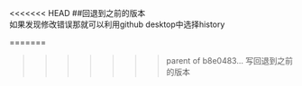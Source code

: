 <<<<<<< HEAD
##回退到之前的版本  
如果发现修改错误那就可以利用github desktop中选择history

=======
>>>>>>> parent of b8e0483... 写回退到之前的版本
